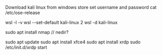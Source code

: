 Download kali linux from windows store
set username and password
cat /etc/ose-release

wsl -l -v
wsl --set-default kali-linux 2
wsl -d kali-linux

sudo apt install nmap // nedir?

sudo apt update
sudo apt install xfce4
sudo apt install xrdp
sudo /etc/init.d/xrdp start
